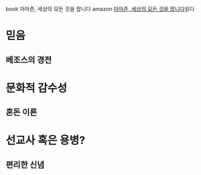 book
아마존, 세상의 모든 것을 팝니다
amazon
[아마존, 세상의 모든 것을 팝니다](http://www.yes24.com/24/goods/12425534?scode=032&OzSrank=1)읽다

# 믿음
## 베조스의 경전
# 문화적 감수성
## 혼돈 이론
# 선교사 혹은 용병?
## 편리한 신념